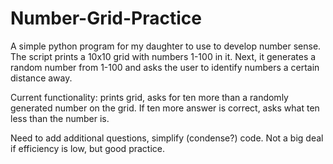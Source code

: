 Number-Grid-Practice
====================

A simple python program for my daughter to use to develop number sense. The script prints a 10x10 grid with numbers 1-100 in it. Next, it generates a random number from 1-100 and asks the user to identify numbers a certain distance away.

Current functionality: prints grid, asks for ten more than a randomly generated number on the grid. If ten more answer is correct, asks what ten less than the number is.

Need to add additional questions, simplify (condense?) code. Not a big deal if efficiency is low, but good practice.
